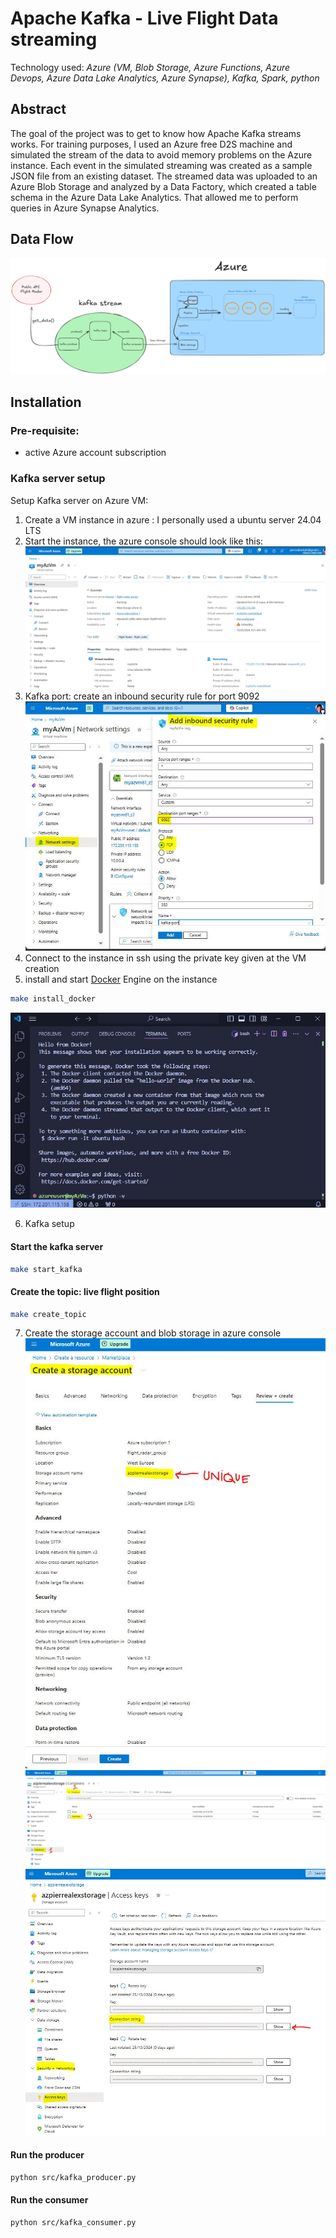 # Apache Kafka - Live Flight Data streaming

Technology used: *Azure (VM, Blob Storage, Azure Functions, Azure Devops, Azure Data Lake Analytics, Azure Synapse), Kafka, Spark, python*

## Abstract

The goal of the project was to get to know how Apache Kafka streams works. For training purposes, I used an Azure free D2S machine and simulated the stream of the data to avoid memory problems on the Azure instance. Each event in the simulated streaming was created as a sample JSON file from an existing dataset. The streamed data was uploaded to an Azure Blob Storage and analyzed by a Data Factory, which created a table schema in the Azure Data Lake Analytics. That allowed me to perform queries in Azure Synapse Analytics.

## Data Flow

![Project Architecture](/images/project_architecture.png)

## Installation

### Pre-requisite:
* active Azure account subscription

### Kafka server setup
Setup Kafka server on Azure VM:

1. Create a VM instance in azure : I personally used a ubuntu server 24.04 LTS
2. Start the instance, the azure console should look like this:   ![](/images/az_vm.JPG)
3. Kafka port: create an inbound security rule for port 9092 ![](/images/kafka_port.JPG)
4. Connect to the instance in ssh using the private key given at the VM creation
5. install and start [Docker](https://docs.docker.com/engine/install/ubuntu/#install-using-the-repository) Engine on the instance
```bash
make install_docker
```

![](/images/vscode_docker_install.JPG)

6. Kafka setup
#### Start the kafka server
```bash
make start_kafka
```
#### Create the topic: live flight position 
```bash
make create_topic
```

7. Create the storage account and blob storage in azure console
![](/images/blob_storage.JPG)
![](/images/create_flight_data_az_container.JPG)
![](/images/az_storage_connection_string.JPG)

#### Run the producer
```bash
python src/kafka_producer.py
```
#### Run the consumer
```bash
python src/kafka_consumer.py
```



